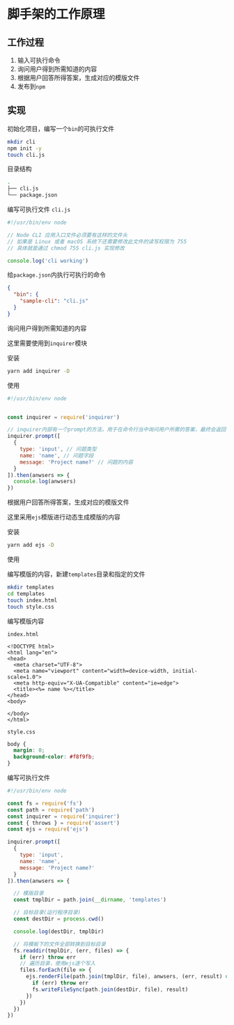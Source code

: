 # 脚手架的工作原理

## 工作过程

1. 输入可执行命令
2. 询问用户得到所需知道的内容
3. 根据用户回答所得答案，生成对应的模版文件
4. 发布到`npm`

## 实现

初始化项目，编写一个`bin`的可执行文件

```bash
mkdir cli
npm init -y
touch cli.js
```

目录结构

```bash
.
├── cli.js
└── package.json
```

编写可执行文件 `cli.js`

```js
#!/usr/bin/env node

// Node CLI 应用入口文件必须要有这样的文件头
// 如果是 Linux 或者 macOS 系统下还需要修改此文件的读写权限为 755
// 具体就是通过 chmod 755 cli.js 实现修改

console.log('cli working')
```

给`package.json`内执行可执行的命令

```json
{
  "bin": {
    "sample-cli": "cli.js"
  }
}
```

询问用户得到所需知道的内容

这里需要使用到`inquirer`模块

安装

```bash
yarn add inquirer -D
```

使用

```js
#!/usr/bin/env node


const inquirer = require('inquirer')

// inquirer内部有一个prompt的方法，用于在命令行当中询问用户所需的答案，最终会返回一个promise, 接收到用户的答案
inquirer.prompt([
  {
    type: 'input', // 问题类型
    name: 'name', // 问题字段
    message: 'Project name?' // 问题的内容
  }
]).then(anwsers => {
  console.log(anwsers)
})
```

根据用户回答所得答案，生成对应的模版文件

这里采用`ejs`模版进行动态生成模版的内容

安装

```bash
yarn add ejs -D
```

使用

编写模版的内容，新建`templates`目录和指定的文件

```bash
mkdir templates
cd templates
touch index.html
touch style.css
```

编写模版内容

`index.html`

```ejs
<!DOCTYPE html>
<html lang="en">
<head>
  <meta charset="UTF-8">
  <meta name="viewport" content="width=device-width, initial-scale=1.0">
  <meta http-equiv="X-UA-Compatible" content="ie=edge">
  <title><%= name %></title>
</head>
<body>
  
</body>
</html>
```

`style.css`

```css
body {
  margin: 0;
  background-color: #f8f9fb;
}
```

编写可执行文件

```js
#!/usr/bin/env node

const fs = require('fs')
const path = require('path')
const inquirer = require('inquirer')
const { throws } = require('assert')
const ejs = require('ejs')

inquirer.prompt([
  {
    type: 'input',
    name: 'name',
    message: 'Project name?'
  }
]).then(anwsers => {

  // 模版目录
  const tmplDir = path.join(__dirname, 'templates')

  // 目标目录(运行程序目录)
  const destDir = process.cwd()

  console.log(destDir, tmplDir)

  // 将模板下的文件全部转换到目标目录
  fs.readdir(tmplDir, (err, files) => {
    if (err) throw err
    // 遍历目录，使用ejs逐个写入
    files.forEach(file => {
      ejs.renderFile(path.join(tmplDir, file), anwsers, (err, result) => {
        if (err) throw err
        fs.writeFileSync(path.join(destDir, file), result)
      })
    })
  })
})
```

